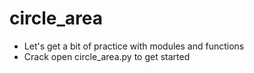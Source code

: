 # circle_area

- Let's get a bit of practice with modules and functions
- Crack open circle_area.py to get started